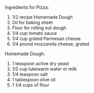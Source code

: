 Ingredients for Pizza:
1. 1/2 recipe Homemade Dough
2. Oil for baking sheet
3. Flour for rolling out dough
4. 1/4 cup tomato sauce
5. 1/4 cup grated Parmesan cheese
6. 1/4 pound mozzarella cheese, grated

Homemade Dough:
1. 1 teaspoon active dry yeast
2. 1/2 cup lukewarm water or milk
3. 1/4 teaspoon salt
4. 1 tablespoon olive oil
5. 1 1/4 cups of flour
